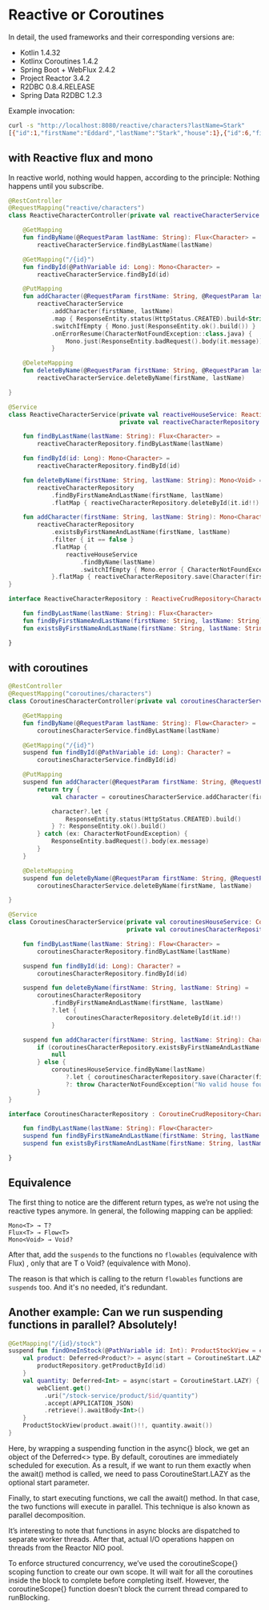 # Reactive or Coroutines

In detail, the used frameworks and their corresponding versions are:

- Kotlin 1.4.32
- Kotlinx Coroutines 1.4.2
- Spring Boot + WebFlux 2.4.2
- Project Reactor 3.4.2
- R2DBC 0.8.4.RELEASE
- Spring Data R2DBC 1.2.3


Example invocation:

```bash
curl -s "http://localhost:8080/reactive/characters?lastName=Stark"
[{"id":1,"firstName":"Eddard","lastName":"Stark","house":1},{"id":6,"firstName":"Arya","lastName":"Stark","house":1}]
```

## with Reactive flux and mono

In reactive world, nothing would happen, according to the principle: Nothing happens until you subscribe.

```kotlin
@RestController
@RequestMapping("reactive/characters")
class ReactiveCharacterController(private val reactiveCharacterService: ReactiveCharacterService) {

    @GetMapping
    fun findByName(@RequestParam lastName: String): Flux<Character> =
        reactiveCharacterService.findByLastName(lastName)

    @GetMapping("/{id}")
    fun findById(@PathVariable id: Long): Mono<Character> =
        reactiveCharacterService.findById(id)

    @PutMapping
    fun addCharacter(@RequestParam firstName: String, @RequestParam lastName: String): Mono<ResponseEntity<String>> =
        reactiveCharacterService
            .addCharacter(firstName, lastName)
            .map { ResponseEntity.status(HttpStatus.CREATED).build<String>() }
            .switchIfEmpty { Mono.just(ResponseEntity.ok().build()) }
            .onErrorResume(CharacterNotFoundException::class.java) {
                Mono.just(ResponseEntity.badRequest().body(it.message))
            }

    @DeleteMapping
    fun deleteByName(@RequestParam firstName: String, @RequestParam lastName: String): Mono<Void> =
        reactiveCharacterService.deleteByName(firstName, lastName)

}

@Service
class ReactiveCharacterService(private val reactiveHouseService: ReactiveHouseService,
                               private val reactiveCharacterRepository: ReactiveCharacterRepository) {

    fun findByLastName(lastName: String): Flux<Character> =
        reactiveCharacterRepository.findByLastName(lastName)

    fun findById(id: Long): Mono<Character> =
        reactiveCharacterRepository.findById(id)

    fun deleteByName(firstName: String, lastName: String): Mono<Void> =
        reactiveCharacterRepository
            .findByFirstNameAndLastName(firstName, lastName)
            .flatMap { reactiveCharacterRepository.deleteById(it.id!!) }

    fun addCharacter(firstName: String, lastName: String): Mono<Character> =
        reactiveCharacterRepository
            .existsByFirstNameAndLastName(firstName, lastName)
            .filter { it == false }
            .flatMap {
                reactiveHouseService
                    .findByName(lastName)
                    .switchIfEmpty { Mono.error { CharacterNotFoundException("No valid house found for the character $firstName $lastName!") }}
            }.flatMap { reactiveCharacterRepository.save(Character(firstName = firstName, lastName = lastName, house = it.id!!)) }
}

interface ReactiveCharacterRepository : ReactiveCrudRepository<Character, Long> {

    fun findByLastName(lastName: String): Flux<Character>
    fun findByFirstNameAndLastName(firstName: String, lastName: String): Mono<Character>
    fun existsByFirstNameAndLastName(firstName: String, lastName: String): Mono<Boolean>

}
```
## with coroutines

```kotlin
@RestController
@RequestMapping("coroutines/characters")
class CoroutinesCharacterController(private val coroutinesCharacterService: CoroutinesCharacterService) {

    @GetMapping
    fun findByName(@RequestParam lastName: String): Flow<Character> =
        coroutinesCharacterService.findByLastName(lastName)

    @GetMapping("/{id}")
    suspend fun findById(@PathVariable id: Long): Character? =
        coroutinesCharacterService.findById(id)

    @PutMapping
    suspend fun addCharacter(@RequestParam firstName: String, @RequestParam lastName: String): ResponseEntity<String> {
        return try {
            val character = coroutinesCharacterService.addCharacter(firstName, lastName)

            character?.let {
                ResponseEntity.status(HttpStatus.CREATED).build()
            } ?: ResponseEntity.ok().build()
        } catch (ex: CharacterNotFoundException) {
            ResponseEntity.badRequest().body(ex.message)
        }
    }

    @DeleteMapping
    suspend fun deleteByName(@RequestParam firstName: String, @RequestParam lastName: String) =
        coroutinesCharacterService.deleteByName(firstName, lastName)

}

@Service
class CoroutinesCharacterService(private val coroutinesHouseService: CoroutinesHouseService,
                                 private val coroutinesCharacterRepository: CoroutinesCharacterRepository) {

    fun findByLastName(lastName: String): Flow<Character> =
        coroutinesCharacterRepository.findByLastName(lastName)

    suspend fun findById(id: Long): Character? =
        coroutinesCharacterRepository.findById(id)

    suspend fun deleteByName(firstName: String, lastName: String) =
        coroutinesCharacterRepository
            .findByFirstNameAndLastName(firstName, lastName)
            ?.let {
                coroutinesCharacterRepository.deleteById(it.id!!)
            }

    suspend fun addCharacter(firstName: String, lastName: String): Character? =
        if (coroutinesCharacterRepository.existsByFirstNameAndLastName(firstName, lastName)) {
            null
        } else {
            coroutinesHouseService.findByName(lastName)
                ?.let { coroutinesCharacterRepository.save(Character(firstName = firstName, lastName = lastName, house = it.id!!)) }
                ?: throw CharacterNotFoundException("No valid house found for the character $firstName $lastName!")
        }
}

interface CoroutinesCharacterRepository : CoroutineCrudRepository<Character, Long> {

    fun findByLastName(lastName: String): Flow<Character>
    suspend fun findByFirstNameAndLastName(firstName: String, lastName: String): Character?
    suspend fun existsByFirstNameAndLastName(firstName: String, lastName: String): Boolean

}
```

## Equivalence

The first thing to notice are the different return types, as we’re not using the reactive types anymore. In general, the following mapping can be applied:

```
Mono<T> → T?
Flux<T> → Flow<T>
Mono<Void> → Void?
```

After that, add the `suspends` to the functions no `flowables` (equivalence with Flux) , only that are T o Void? (equivalence with Mono).

The reason is that which is calling to the return `flowables` functions are `suspends` too. And it's no needed, it's redundant.


## Another example: Can we run suspending functions in parallel? Absolutely! 

```kotlin
@GetMapping("/{id}/stock")
suspend fun findOneInStock(@PathVariable id: Int): ProductStockView = coroutineScope {
    val product: Deferred<Product?> = async(start = CoroutineStart.LAZY) {
        productRepository.getProductById(id)
    }
    val quantity: Deferred<Int> = async(start = CoroutineStart.LAZY) {
        webClient.get()
          .uri("/stock-service/product/$id/quantity")
          .accept(APPLICATION_JSON)
          .retrieve().awaitBody<Int>()
    }
    ProductStockView(product.await()!!, quantity.await())
}
```

Here, by wrapping a suspending function in the async{} block, we get an object of the Deferred<> type. By default, coroutines are immediately scheduled for execution. As a result, if we want to run them exactly when the await() method is called, we need to pass CoroutineStart.LAZY as the optional start parameter.

Finally, to start executing functions, we call the await() method. In that case, the two functions will execute in parallel. This technique is also known as parallel decomposition.

It’s interesting to note that functions in async blocks are dispatched to separate worker threads. After that, actual I/O operations happen on threads from the Reactor NIO pool.

To enforce structured concurrency, we’ve used the coroutineScope{} scoping function to create our own scope. It will wait for all the coroutines inside the block to complete before completing itself. However, the coroutineScope{} function doesn’t block the current thread compared to runBlocking.

